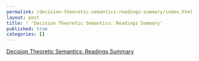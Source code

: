 ```yaml
---
permalink: /decision-theoretic-semantics-readings-summary/index.html
layout: post
title: ! 'Decision Theoretic Semantics: Readings Summary'
published: true
categories: []
---
```

<a href="http://www.mockingeye.com/wp-content/uploads/2007/11/reading-review.pdf" title="Decision Theoretic Semantics: Readings Summary">Decision Theoretic Semantics: Readings Summary</a>
